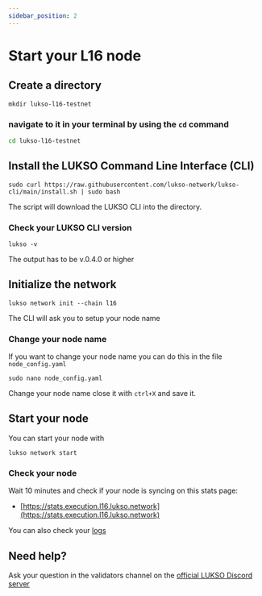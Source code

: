 ```yaml
---
sidebar_position: 2
---
```


# Start your L16 node

## Create a directory

 ```
 mkdir lukso-l16-testnet 
 ```
 ### navigate to it in your terminal by using the `cd` command
 ```bash
 cd lukso-l16-testnet
 ```

 ## Install the LUKSO Command Line Interface (CLI)
 ```
 sudo curl https://raw.githubusercontent.com/lukso-network/lukso-cli/main/install.sh | sudo bash
 ```

 The script will download the LUKSO CLI into the directory.

 ### Check your LUKSO CLI version

 ```
 lukso -v
 ```

 The output has to be v.0.4.0 or higher

 ## Initialize the network

 ```
 lukso network init --chain l16
 ```

 The CLI will ask you to setup your node name

 ### Change your node name

 If you want to change your node name you can do this in the file `node_config.yaml`

 ```
 sudo nano node_config.yaml
 ```

 Change your node name close it with `ctrl+X` and save it.

 ## Start your node

 You can start your node with

 ```
 lukso network start
 ```

 ### Check your node

 Wait 10 minutes and check if your node is syncing on this stats page:

 - [https://stats.execution.l16.lukso.network](https://stats.execution.l16.lukso.network)

 You can also check your [logs](./l16-logs.md)

 ## Need help?

 Ask your question in the validators channel on the [official LUKSO Discord server](https://discord.gg/u7cmyUyw8F)